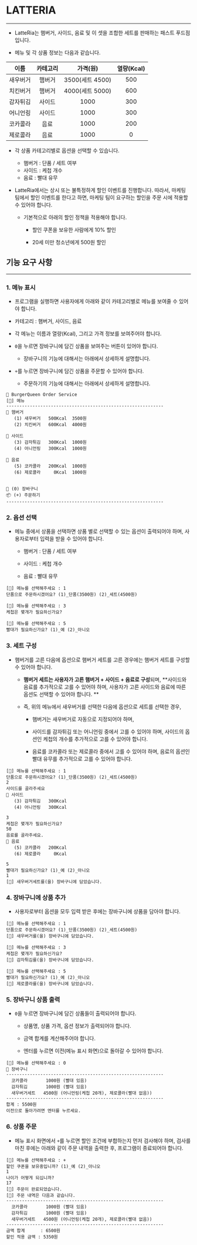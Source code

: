 # LATTERIA

---

- LatteRia는 햄버거, 사이드, 음료 및 이 셋을 조합한 세트를 판매하는 패스트 푸드점입니다.


- 메뉴 및 각 상품 정보는 다음과 같습니다.

|  이름	  | 카테고리	 |     가격(원)	     | 열량(Kcal) |
|:-----:|:-----:|:--------------:|:--------:|
| 새우버거	 | 햄버거	  | 3500(세트 4500)	 |   500    |
| 치킨버거	 | 햄버거	  | 4000(세트 5000)	 |   600    |
| 감자튀김	 | 사이드	  |     1000	      |   300    |
| 어니언링	 | 사이드	  |     1000	      |   300    |
| 코카콜라	 |  음료	  |     1000	      |   200    |
| 제로콜라	 |  음료	  |     1000	      |    0     |

- 각 상품 카테고리별로 옵션을 선택할 수 있습니다.

    - 햄버거 : 단품 / 세트 여부
    - 사이드 : 케첩 개수
    - 음료 : 빨대 유무


- LatteRia에서는 상시 또는 불특정하게 할인 이벤트를 진행합니다.
  따라서, 마케팅 팀에서 할인 이벤트를 한다고 하면, 마케팅 팀이 요구하는 할인을 주문 시에 적용할 수 있어야 합니다.

    - 기본적으로 아래의 할인 정책을 적용해야 합니다.

        - 할인 쿠폰을 보유한 사람에게 10% 할인

        - 20세 미만 청소년에게 500원 할인

## 기능 요구 사항

---

### 1. 메뉴 표시

- 프로그램을 실행하면 사용자에게 아래와 같이 카테고리별로 메뉴를 보여줄 수 있어야 합니다.


- 카테고리 : 햄버거, 사이드, 음료


- 각 메뉴는 이름과 열량(Kcal), 그리고 가격 정보를 보여주어야 합니다.


- `0`을 누르면 장바구니에 담긴 상품을 보여주는 버튼이 있어야 합니다.

    - 장바구니의 기능에 대해서는 아래에서 상세하게 설명합니다.


- `+`를 누르면 장바구니에 담긴 상품을 주문할 수 있어야 합니다.

    - 주문하기의 기능에 대해서는 아래에서 상세하게 설명합니다.

```
🍔 BurgerQueen Order Service
[🔻] 메뉴
------------------------------------------------------------
🍔 햄버거
   (1) 새우버거   500Kcal  3500원
   (2) 치킨버거   600Kcal  4000원

🍟 사이드
   (3) 감자튀김   300Kcal  1000원
   (4) 어니언링   300Kcal  1000원

🥤 음료
   (5) 코카콜라   200Kcal  1000원
   (6) 제로콜라     0Kcal  1000원


🧺 (0) 장바구니
📦 (+) 주문하기
------------------------------------------------------------
```

### 2. 옵션 선택

- 메뉴 중에서 상품을 선택하면 상품 별로 선택할 수 있는 옵션이 출력되어야 하며, 사용자로부터 입력을 받을 수 있어야 합니다.

    - 햄버거 : 단품 / 세트 여부

    - 사이드 : 케첩 개수

    - 음료 : 빨대 유무

```
[📣] 메뉴를 선택해주세요 : 1
단품으로 주문하시겠어요? (1)_단품(3500원) (2)_세트(4500원)
```
```
[📣] 메뉴를 선택해주세요 : 3
케첩은 몇개가 필요하신가요? 
```
```
[📣] 메뉴를 선택해주세요 : 5
빨대가 필요하신가요? (1)_예 (2)_아니오 
```

### 3. 세트 구성

- 햄버거를 고른 다음에 옵션으로 햄버거 세트를 고른 경우에는 햄버거 세트를 구성할 수 있어야 합니다. 
    - **햄버거 세트는 사용자가 고른 햄버거 + 사이드 + 음료로 구성**되며, **사이드와 음료를 추가적으로 고를 수 있어야 하며, 사용자가 고른 사이드와 음료에 따른 옵션도 선택할 수 있어야 합니다.
      **

    - 즉, 위의 메뉴에서 새우버거를 선택한 다음에 옵션으로 세트를 선택한 경우,   

        - 햄버거는 새우버거로 자동으로 지정되어야 하며,      
        - 사이드를 감자튀김 또는 어니언링 중에서 고를 수 있어야 하며, 사이드의 옵션인 케첩의 개수를 추가적으로 고를 수 있어야 합니다.

        - 음료를 코카콜라 또는 제로콜라 중에서 고를 수 있어야 하며, 음료의 옵션인 빨대 유무를 추가적으로 고를 수 있어야 합니다.

```
[📣] 메뉴를 선택해주세요 : 1
단품으로 주문하시겠어요? (1)_단품(3500원) (2)_세트(4500원)
2
사이드를 골라주세요
🍟 사이드
   (3) 감자튀김   300Kcal
   (4) 어니언링   300Kcal

3
케첩은 몇개가 필요하신가요?
50
음료를 골라주세요.
🥤 음료
   (5) 코카콜라   200Kcal
   (6) 제로콜라     0Kcal

5
빨대가 필요하신가요? (1)_예 (2)_아니오
1
[📣] 새우버거세트를(을) 장바구니에 담았습니다.
```

### 4. 장바구니에 상품 추가

- 사용자로부터 옵션을 모두 입력 받은 후에는 장바구니에 상품을 담아야 합니다.

```
[📣] 메뉴를 선택해주세요 : 1
단품으로 주문하시겠어요? (1)_단품(3500원) (2)_세트(4500원)
[📣] 새우버거를(을) 장바구니에 담았습니다.
```

```
[📣] 메뉴를 선택해주세요 : 3
케첩은 몇개가 필요하신가요? 
[📣] 감자튀김를(을) 장바구니에 담았습니다.
```

```
[📣] 메뉴를 선택해주세요 : 5
빨대가 필요하신가요? (1)_예 (2)_아니오 
[📣] 제로콜라를(을) 장바구니에 담았습니다.
```

### 5. 장바구니 상품 출력
- `0`을 누르면 장바구니에 담긴 상품들이 출력되어야 합니다.

  - 상품명, 상품 가격, 옵션 정보가 출력되어야 합니다.

  - 금액 합계를 계산해주어야 합니다.

  - 엔터를 누르면 이전(메뉴 표시 화면)으로 돌아갈 수 있어야 합니다.

```
[📣] 메뉴를 선택해주세요 : 0
🧺 장바구니
------------------------------------------------------------
  코카콜라       1000원 (빨대 있음)
  감자튀김       1000원 (빨대 있음)
  새우버거세트   4500원 (어니언링(케첩 20개), 제로콜라(빨대 없음))
------------------------------------------------------------
합계 : 5500원
이전으로 돌아가려면 엔터를 누르세요. 
```

### 6. 상품 주문
   - 메뉴 표시 화면에서 `+`를 누르면 할인 조건에 부합하는지 먼저 검사해야 하며, 검사를 마친 후에는 아래와 같이 주문 내역을 출력한 후, 프로그램이 종료되어야 합니다.

```
[📣] 메뉴를 선택해주세요 : +
할인 쿠폰을 보유중입니까? (1)_예 (2)_아니오
1
나이가 어떻게 되십니까?
17
[📣] 주문이 완료되었습니다. 
[📣] 주문 내역은 다음과 같습니다. 
------------------------------------------------------------
  코카콜라       1000원 (빨대 있음)
  감자튀김       1000원 (빨대 있음)
  새우버거세트   4500원 (어니언링(케첩 20개), 제로콜라(빨대 없음))
------------------------------------------------------------
금액 합계      : 6500원
할인 적용 금액 : 5350원
```